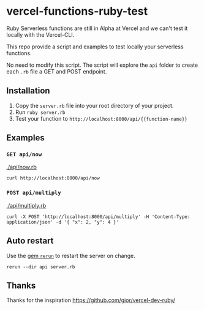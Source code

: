 # vercel-functions-ruby-test

Ruby Serverless functions are still in Alpha at Vercel and we can't test it locally
with the Vercel-CLI.

This repo provide a script and examples to test locally your serverless functions.

No need to modify this script. The script will explore the `api` folder to create each `.rb` file a GET and POST endpoint.

## Installation

1. Copy the `server.rb` file into your root directory of your project.
2. Run `ruby server.rb`
3. Test your function to `http://localhost:8000/api/{{function-name}}`

## Examples

### `GET api/now`

[./api/now.rb](https://github.com/Bhacaz/vercel-functions-ruby-test/blob/main/api/now.rb)

```shell
curl http://localhost:8000/api/now
```

### `POST api/multiply`

[./api/multiply.rb](https://github.com/Bhacaz/vercel-functions-ruby-test/blob/main/api/multiply.rb)

```shell
curl -X POST 'http://localhost:8000/api/multiply' -H 'Content-Type: application/json' -d '{ "x": 2, "y": 4 }'
```

## Auto restart

Use the [gem `rerun`](https://github.com/alexch/rerun) to restart the server on change.

```shell
rerun --dir api server.rb 
```

## Thanks

Thanks for the inspiration https://github.com/gior/vercel-dev-ruby/
